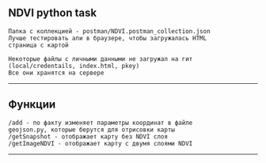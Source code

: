 NDVI python task
---
    Папка с коллекцией - postman/NDVI.postman_collection.json
    Лучше тестировать апи в браузере, чтобы загружалась HTML
    страница с картой

    Некоторые файлы с личными данными не загружал на гит
    (local/credentails, index.html, pkey)
    Все они хранятся на сервере

---

Функции
---
    /add - по факту изменяет параметры координат в файле
    geojson.py, которые берутся для отрисовки карты
    /getSnapshot - отображает карту без NDVI слоя
    /getImageNDVI - отображает карту с двумя слоями NDVI
---